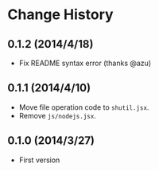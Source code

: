 Change History
=================

## 0.1.2 (2014/4/18)

* Fix README syntax error (thanks @azu)

## 0.1.1 (2014/4/10)

* Move file operation code to `shutil.jsx`.
* Remove `js/nodejs.jsx`.

## 0.1.0 (2014/3/27)

* First version

